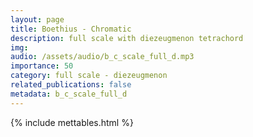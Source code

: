 ```yaml
---
layout: page
title: Boethius - Chromatic
description: full scale with diezeugmenon tetrachord
img: 
audio: /assets/audio/b_c_scale_full_d.mp3
importance: 50
category: full scale - diezeugmenon
related_publications: false
metadata: b_c_scale_full_d
--- 
```

{% include mettables.html %}
